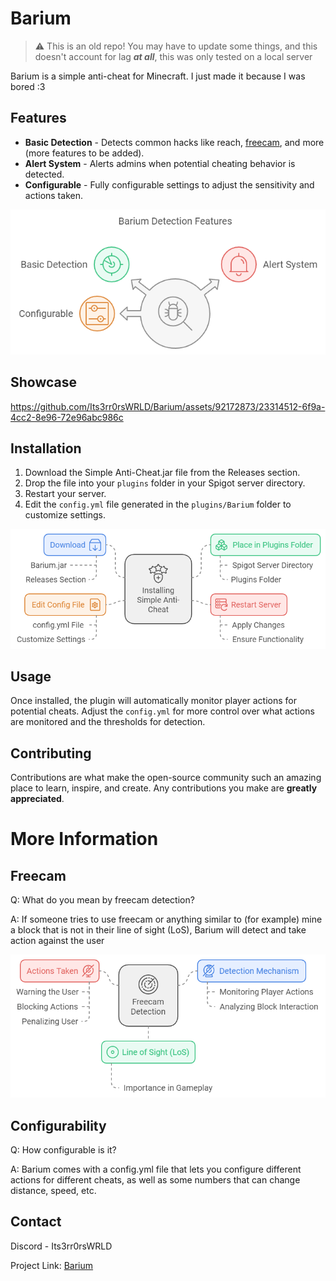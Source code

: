 # Barium

> :warning: This is an old repo! You may have to update some things, and this doesn't account for lag ***at all***, this was only tested on a local server

Barium is a simple anti-cheat for Minecraft. I just made it because I was bored :3

## Features

- **Basic Detection** - Detects common hacks like reach, [freecam](#freecam), and more (more features to be added).
- **Alert System** - Alerts admins when potential cheating behavior is detected.
- **Configurable** - Fully configurable settings to adjust the sensitivity and actions taken.

<div align="center">
  <img src="./github/assets/features.png" alt="Features" />
</div>

## Showcase
https://github.com/Its3rr0rsWRLD/Barium/assets/92172873/23314512-6f9a-4cc2-8e96-72e96abc986c


## Installation

1. Download the Simple Anti-Cheat.jar file from the Releases section.
2. Drop the file into your `plugins` folder in your Spigot server directory.
3. Restart your server.
4. Edit the `config.yml` file generated in the `plugins/Barium` folder to customize settings.

<div align="center">
  <img src="./github/assets/installation.png" alt="Installation" />
</div>

## Usage

Once installed, the plugin will automatically monitor player actions for potential cheats. Adjust the `config.yml` for more control over what actions are monitored and the thresholds for detection.

## Contributing

Contributions are what make the open-source community such an amazing place to learn, inspire, and create. Any contributions you make are **greatly appreciated**.

# More Information

## Freecam
Q: What do you mean by freecam detection?

A: If someone tries to use freecam or anything similar to (for example) mine a block that is not in their line of sight (LoS), Barium will detect and take action against the user

<div align="center">
  <img src="./github/assets/freecam.png" alt="Freecam" />
</div>

## Configurability
Q: How configurable is it?

A: Barium comes with a config.yml file that lets you configure different actions for different cheats, as well as some numbers that can change distance, speed, etc.

## Contact

Discord - Its3rr0rsWRLD

Project Link: [Barium](https://github.com/Its3rr0rsWRLD/Barium)
